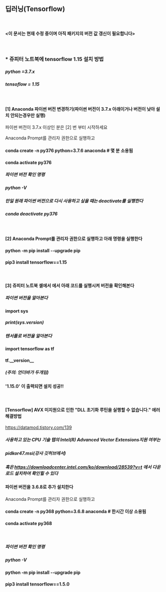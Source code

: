 ##  딥러닝(Tensorflow)
<br>

#### <이 문서는 현재 수정 중이며 아직 패키지의 버전 값 갱신이 필요합니다>

<br>

### \* 쥬피터 노트북에 tensorflow 1.15 설치 방법

##### python =3.7.x  
##### tensoflow = 1.15

<br>

#### [1] Anaconda 파이썬 버전 변경하기(파이썬 버전이 3.7.x 아래이거나 버전이 낮아 설치 안되는경우만 실행)
파이썬 버전이 3.7.x 이상인 분은 [2] 번 부터 시작하세요

Anaconda Prompt를 관리자 권한으로 실행하고
#### conda create -n py376 python=3.7.6 anaconda    # 몇 분 소용됨  
#### conda activate py376

##### 파이썬 버전 확인 명령
##### python -V
##### 만일 원래 파이썬 버전으로 다시 사용하고 싶을 때는 deactivate를 실행한다
##### conda deactivate py376
<br>

#### [2] Anaconda Prompt를 관리자 권한으로 실행하고 아래 명령을 실행한다

#### python -m pip install --upgrade pip
#### pip3 install tensorflow==1.15
<br>

#### [3] 쥬피터 노트북 셀에서 에서 아래 코드를 실행시켜 버전을 확인해본다

##### 파이썬 버전을 알아본다
#### import sys
##### print(sys.version)

##### 텐서플로 버전을 알아본다
#### import tensorflow as tf
#### tf.\_\_version\_\_   
##### (주의: 언더바가 두개임) 
#### '1.15.0' 이 출력되면 설치 성공!!
<br>

#### [Tensorflow] AVX 미지원으로 인한 "DLL 초기화 루틴을 실행할 수 없습니다." 에러 해결방법 <br>
https://datamod.tistory.com/139
<br>

##### 사용하고 있는 CPU 기술 탭의 Intel(R) Advanced Vector Extensions지원 여부는
##### pidkor47.msi(강사 깃허브에서)
##### 혹은 https://downloadcenter.intel.com/ko/download/28539?v=t 에서 다운로드 설치하여 확인힐 수 있다

#### 파이썬 버전을 3.6.8로 추가 설치한다
Anaconda Prompt를 관리자 권한으로 실행하고
#### conda create -n py368 python=3.6.8 anaconda    # 한시간 이상 소용됨  
#### conda activate py368
<br>

##### 파이썬 버전 확인 명령
##### python -V
#### python -m pip install --upgrade pip
#### pip3 install tensorflow==1.5.0

<br>

